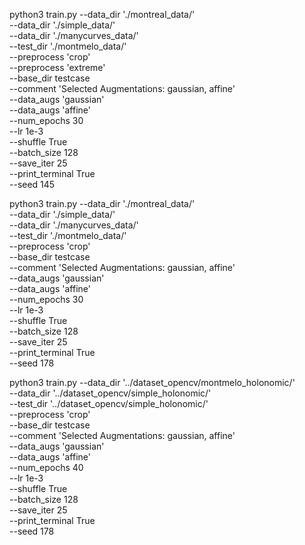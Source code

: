 python3 train.py --data_dir './montreal_data/' \
		--data_dir './simple_data/' \
		--data_dir './manycurves_data/' \
		--test_dir './montmelo_data/' \
		--preprocess 'crop' \
		--preprocess 'extreme' \
	    --base_dir testcase \
	    --comment 'Selected Augmentations: gaussian, affine' \
	    --data_augs 'gaussian' \
	    --data_augs 'affine' \
	    --num_epochs 30 \
	    --lr 1e-3 \
	    --shuffle True \
	    --batch_size 128 \
	    --save_iter 25 \
	    --print_terminal True \
	    --seed 145



python3 train.py --data_dir './montreal_data/' \
		--data_dir './simple_data/' \
		--data_dir './manycurves_data/' \
		--test_dir './montmelo_data/' \
		--preprocess 'crop' \
	    --base_dir testcase \
	    --comment 'Selected Augmentations: gaussian, affine' \
	    --data_augs 'gaussian' \
	    --data_augs 'affine' \
	    --num_epochs 30 \
	    --lr 1e-3 \
	    --shuffle True \
	    --batch_size 128 \
	    --save_iter 25 \
	    --print_terminal True \
	    --seed 178


python3 train.py --data_dir '../dataset_opencv/montmelo_holonomic/' \
		--data_dir '../dataset_opencv/simple_holonomic/' \
		--test_dir '../dataset_opencv/simple_holonomic/' \
		--preprocess 'crop' \
	    --base_dir testcase \
	    --comment 'Selected Augmentations: gaussian, affine' \
	    --data_augs 'gaussian' \
	    --data_augs 'affine' \
	    --num_epochs 40 \
	    --lr 1e-3 \
	    --shuffle True \
	    --batch_size 128 \
	    --save_iter 25 \
	    --print_terminal True \
	    --seed 178
